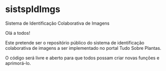 # sistspIdImgs
Sistema de Identificação Colaborativa de Imagens

Olá a todos!

Este pretende ser o repositório público do sistema de identificação colaborativa de imagens a ser implementado no portal Tudo Sobre Plantas.

O código será livre e aberto para que todos possam criar novas funções e aprimorá-lo.
